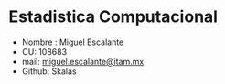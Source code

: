 # Estadistica Computacional
* Nombre : Miguel Escalante
* CU: 108683
* mail: miguel.escalante@itam.mx
* Github: Skalas
